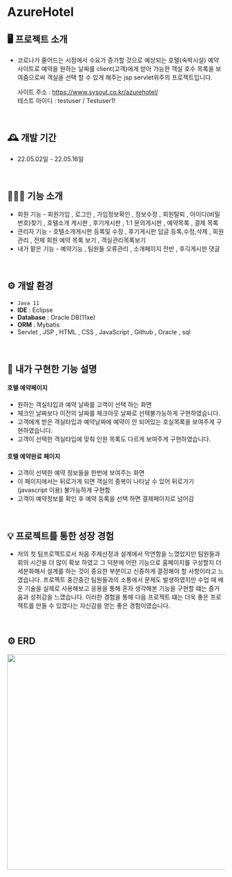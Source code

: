 # AzureHotel

## 🖥️ 프로젝트 소개
- 코로나가 줄어드는 시점에서 수요가 증가할 것으로 예상되는 호텔(숙박시설) 예약 사이트로 예약을 원하는 날짜를 client(고객)에게 받아 가능한 객실 호수 목록을 보여줌으로써 객실을 선택 할 수 있게 해주는 jsp servlet위주의 프로젝트입니다.


  사이트 주소 : https://www.sysout.co.kr/azurehotel/  <br>
  테스트 아이디 : testuser / Testuser1!   

<br>

## 🕰️ 개발 기간
* 22.05.02일 - 22.05.16일
<br>

## 🧑‍🤝‍🧑 기능 소개
 - 회원 기능  - 회원가입 , 로그인 , 가입정보확인 , 정보수정 , 회원탈퇴 , 아이디(비밀번호)찾기 , 호텔소개 게시판 , 후기게시판 , 1:1 문의게시판 , 예약목록 , 결제 목록 
 - 관리자 기능 - 호텔소개게시판 등록및 수정 , 후기게시판 답글 등록,수정,삭제 , 회원 관리 , 전체 회원 예약 목록 보기 , 객실관리목록보기
 - 내가 맡은 기능 - 예약기능 , 팀원들 오류관리 , 소개페이지 전반 , 후긱게시판 댓글 
 <br>


## ⚙️ 개발 환경
- `Java 11`
- **IDE** : Eclipse
- **Database** : Oracle DB(11xe)
- **ORM** : Mybatis
- Servlet , JSP , HTML , CSS , JavaScript , Github , Oracle , sql
<br>


## 📌 내가 구현한 기능 설명
#### 호텔 예약페이지 
- 원하는 객실타입과 예약 날짜를 고객이 선택 하는 화면
- 체크인 날짜보다 이전의 날짜를 체크아웃 날짜로 선택불가능하게 구현하였습니다.
- 고객에게 받은 객실타입과 예약날짜에 예약이 안 되어있는 호실목록을 보여주게 구현하였습니다.
- 고객이 선택한 객실타입에 맞춰 인원 목록도 다르게 보여주게 구현하였습니다.
#### 호텔 예약완료 페이지
- 고객이 선택한 예약 정보들을 한번에 보여주는 화면
- 이 페이지에서는 뒤로가게 되면 객실의 중복이 나타날 수 있어 뒤로가기 (javascript 이용) 불가능하게 구현함
- 고객이 예약정보를 확인 후 예약 등록을 선택 하면 결제페이지로 넘어감
<br>

## 💡 프로젝트를 통한 성장 경험
- 저의 첫 팀프로젝트로서 처음 주제선정과 설계에서 막연함을 느꼈었지만 팀원들과 회의 시간을 더 많이 확보 하였고 그 덕분에 어떤 기능으로 홈페이지를 구성할지 더 세분화해서 설계를 하는 것이 중요한 부분이고 신중하게 결정해야 할 사항이라고 느꼈습니다. 프로젝트 중간중간 팀원들과의 소통에서 문제도 발생하였지만 수업 때 배운 기술을 실제로 사용해보고 응용을 통해 혼자 생각해본 기능을 구현할 떄는 즐거움과 성취감을 느꼈습니다.  이러한 경험을 통해 다음 프로젝트 떄는 더욱 좋은 프로젝트를 만들 수 있겠다는 자신감을 얻는 좋은 경험이였습니다.  
<br>

## ⚙️ ERD 

<img src="https://github.com/gkstjr/AzureHotel-/assets/99389922/5bfc5ea6-04ee-408e-9046-88ba4a8f20c4" width="1000" height="500"/>

